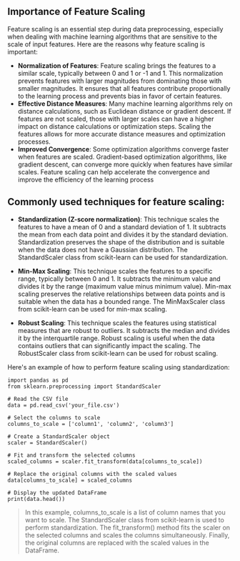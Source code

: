 ## Importance of Feature Scaling 
Feature scaling is an essential step during data preprocessing, especially when dealing with machine learning algorithms that are sensitive to the scale of input features. 
Here are the reasons why feature scaling is important:
- <strong>Normalization of Features</strong>: Feature scaling brings the features to a similar scale, typically between 0 and 1 or -1 and 1.
  This normalization prevents features with larger magnitudes from dominating those with smaller magnitudes.
  It ensures that all features contribute proportionally to the learning process and prevents bias in favor of certain features.
- <strong>Effective Distance Measures</strong>: Many machine learning algorithms rely on distance calculations, such as Euclidean distance or gradient descent.
  If features are not scaled, those with larger scales can have a higher impact on distance calculations or optimization steps.
  Scaling the features allows for more accurate distance measures and optimization processes.
- <strong>Improved Convergence</strong>: Some optimization algorithms converge faster when features are scaled.
  Gradient-based optimization algorithms, like gradient descent, can converge more quickly when features have similar scales.
  Feature scaling can help accelerate the convergence and improve the efficiency of the learning process


## Commonly used techniques for feature scaling:

- <strong>Standardization (Z-score normalization)</strong>: This technique scales the features to have a mean of 0 and a standard deviation of 1. It subtracts the mean from each data point and divides it by the standard deviation. Standardization preserves the shape of the distribution and is suitable when the data does not have a Gaussian distribution. The StandardScaler class from scikit-learn can be used for standardization.

- <strong>Min-Max Scaling</strong>: This technique scales the features to a specific range, typically between 0 and 1. It subtracts the minimum value and divides it by the range (maximum value minus minimum value). Min-max scaling preserves the relative relationships between data points and is suitable when the data has a bounded range. The MinMaxScaler class from scikit-learn can be used for min-max scaling.

- <strong>Robust Scaling</strong>: This technique scales the features using statistical measures that are robust to outliers. It subtracts the median and divides it by the interquartile range. Robust scaling is useful when the data contains outliers that can significantly impact the scaling. The RobustScaler class from scikit-learn can be used for robust scaling.

Here's an example of how to perform feature scaling using standardization:
```
import pandas as pd
from sklearn.preprocessing import StandardScaler

# Read the CSV file
data = pd.read_csv('your_file.csv')

# Select the columns to scale
columns_to_scale = ['column1', 'column2', 'column3']

# Create a StandardScaler object
scaler = StandardScaler()

# Fit and transform the selected columns
scaled_columns = scaler.fit_transform(data[columns_to_scale])

# Replace the original columns with the scaled values
data[columns_to_scale] = scaled_columns

# Display the updated DataFrame
print(data.head())

```

> In this example, columns_to_scale is a list of column names that you want to scale. The StandardScaler class from scikit-learn is used to perform standardization. The fit_transform() method fits the scaler on the selected columns and scales the columns simultaneously. Finally, the original columns are replaced with the scaled values in the DataFrame.
